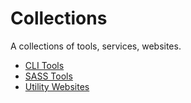 # Collections

A collections of tools, services, websites.

- [CLI Tools](cli.md)
- [SASS Tools](sass.md)
- [Utility Websites](websites.md)
